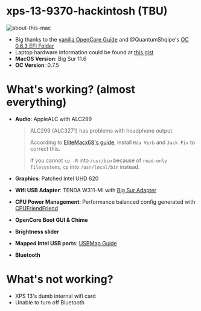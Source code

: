 # xps-13-9370-hackintosh (TBU)
![about-this-mac](https://scontent.xx.fbcdn.net/v/t1.15752-9/253739639_413584107078702_117812842799645645_n.png?_nc_cat=105&ccb=1-5&_nc_sid=aee45a&_nc_eui2=AeFc2mR8XJT6cTKQYSuj5osf3QLaFL--MfPdAtoUv74x813OzBQwdTlL-A_u3Pu2WJC7hHUreZsb39zv4kl8w3tG&_nc_ohc=KspzjeWhgKMAX8moQ8v&_nc_ad=z-m&_nc_cid=0&_nc_ht=scontent.xx&oh=95a465ea6c0e6237ae769df4ac16c96b&oe=61AFF6DA)
* Big thanks to the [vanilla OpenCore Guide](https://dortania.github.io/OpenCore-Install-Guide/) and @QuantumShqipe's [OC 0.6.3 EFI Folder](https://github.com/QuantumShqipe/OpenCore-0.6.3-XPS-13-9370-BigSur)
* Laptop hardware information could be found at [this gist](https://gist.github.com/ngfuong/910a94c33bd650a20fe4913a2d57e547)
* **MacOS Version**: Big Sur 11.6
* **OC Version**: 0.7.5

# What's working? (almost everything)
* **Audio**: AppleALC with ALC299

  > ALC299 (ALC3271) has problems with headphone output.
  > 
  > According to [EliteMacx68's guide](https://elitemacx86.com/threads/audio-distortion-when-using-headphones-on-laptops-clover-opencore.185/), install `Hda Verb` and `Jack Fix` to correct this.
  > 
  > If you cannot `cp -R` into `/usr/bin` because of `read-only filesystems`, `cp` into `/usr/local/bin` instead.
* **Graphics**: Patched Intel UHD 620
* **Wifi USB Adapter**: TENDA W311-MI with [Big Sur Adapter](https://github.com/chris1111/Wireless-USB-Big-Sur-Adapter)
* **CPU Power Management**: Performance balanced config generated with [CPUFriendFriend](https://github.com/corpnewt/CPUFriendFriend)
* **OpenCore Boot GUI & Chime**
* **Brightness slider**
* **Mapped Intel USB ports**: [USBMap Guide](https://github.com/corpnewt/USBMap)
* **Bluetooth**

# What's not working?
* XPS 13's dumb internal wifi card
* Unable to turn off Bluetooth


